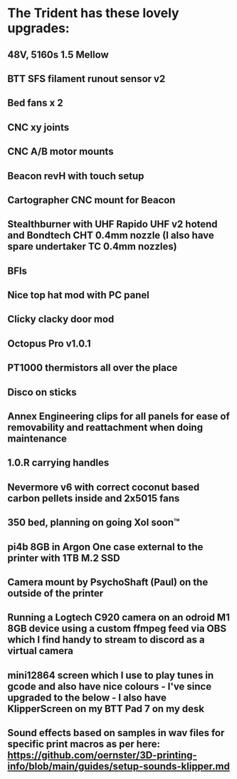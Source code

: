 # The Trident has these lovely upgrades:

## 48V, 5160s 1.5 Mellow
## BTT SFS filament runout sensor v2
## Bed fans x 2
## CNC xy joints 
## CNC A/B motor mounts
## Beacon revH with touch setup
## Cartographer CNC mount for Beacon
## Stealthburner with UHF Rapido UHF v2 hotend and Bondtech CHT 0.4mm nozzle (I also have spare undertaker TC 0.4mm nozzles)
## BFIs 
## Nice top hat mod with PC panel
## Clicky clacky door mod
## Octopus Pro v1.0.1
## PT1000 thermistors all over the place
## Disco on sticks
## Annex Engineering clips for all panels for ease of removability and reattachment when doing maintenance
## 1.0.R carrying handles
## Nevermore v6 with correct coconut based carbon pellets inside and 2x5015 fans
## 350 bed, planning on going Xol soon™️
## pi4b 8GB in Argon One case external to the printer with 1TB M.2 SSD
## Camera mount by PsychoShaft (Paul) on the outside of the printer
## Running a Logtech C920 camera on an odroid M1 8GB device using a custom ffmpeg feed via OBS which I find handy to stream to discord as a virtual camera
## mini12864 screen which I use to play tunes in gcode and also have nice colours - I've since upgraded to the below - I also have KlipperScreen on my BTT Pad 7 on my desk
## Sound effects based on samples in wav files for specific print macros as per here: https://github.com/oernster/3D-printing-info/blob/main/guides/setup-sounds-klipper.md
